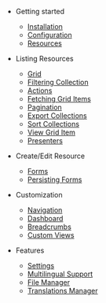 - Getting started
  - [Installation](GettingStarted/installation.md)
  - [Configuration](GettingStarted/configuration.md)
  - [Resources](GettingStarted/resources.md)
  
- Listing Resources
  - [Grid](Listing/grid.md)
  - [Filtering Collection](Listing/filters.md)
  - [Actions](Listing/actions.md)
  - [Fetching Grid Items](Listing/finder.md)
  - [Pagination](Listing/pagination.md)
  - [Export Collections](Listing/exportable.md)
  - [Sort Collections](Listing/sortables.md)
  - [View Grid Item](Listing/view.md)
  - [Presenters](Listing/presenters.md)

- Create/Edit Resource
  - [Forms](Forms/forms.md)
  - [Persisting Forms](Forms/savers.md)

- Customization
  - [Navigation](Customization/navigation.md)
  - [Dashboard](Customization/dashboard.md)
  - [Breadcrumbs](Customization/breadcrumbs.md)
  - [Custom Views](Customization/templates.md)

- Features
  - [Settings](Features/settings.md)
  - [Multilingual Support](Features/multilanguage.md)
  - [File Manager](Features/media.md)
  - [Translations Manager](Features/translations.md)